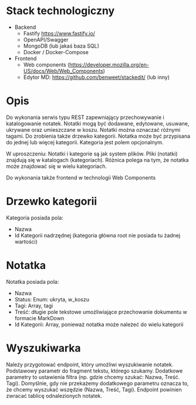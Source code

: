 # Stack technologiczny

- Backend
	- Fastify https://www.fastify.io/  
	- OpenAPI/Swagger
	- MongoDB (lub jakaś baza SQL)
	- Docker / Docker-Compose
- Frontend
	- Web components (https://developer.mozilla.org/en-US/docs/Web/Web_Components)
	- Edytor MD: https://github.com/benweet/stackedit/ (lub inny)

# Opis

Do wykonania serwis typu REST zapewniający przechowywanie i katalogowanie notatek. Notatki mogą być dodawane, edytowane, usuwane, ukrywane oraz umieszczane w koszu. Notatki można oznaczać różnymi tagami. Do zrobienia także drzewko kategorii. Notatka może być przypisana do jednej lub więcej kategorii. Kategoria jest polem opcjonalnym.

W uproszczeniu: Notatki i kategorie są jak system plików. Pliki (notatki) znajdują się w katalogach (kategoriach). Różnica polega na tym, że notatka może znajdować się w wielu kategoriach.

Do wykonania także frontend w technologii Web Components

# Drzewko kategorii

Kategoria posiada pola:
- Nazwa
- Id Kategorii nadrzędnej (kategoria główna root nie posiada tu żadnej wartości)

# Notatka

Notatka posiada pola:
- Nazwa
- Status: Enum: ukryta, w_koszu
- Tagi: Array, tagi
- Treść: długie pole tekstowe umożliwiające przechowanie dokumentu w formacie MarkDown
- Id Kategorii: Array, ponieważ notatka może należeć do wielu kategorii


# Wyszukiwarka

Należy przygotować endpoint, który umożliwi wyszukiwanie notatek. Podstawowy parametr do fragment tekstu, którego szukamy. Dodatkowe parametry to ustawienia filtra (np. gdzie chcemy szukać: Nazwa, Treść. Tagi). Domyślnie, gdy nie przekażemy dodatkowego parametru oznacza to, że chcemy wyszukać wszędzie (Nazwa, Treść, Tagi). Endpoint powinien zwracać tablicę odnalezionych notatek.
